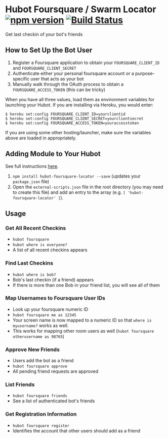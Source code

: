 # Hubot Foursquare / Swarm Locator [![npm version](https://badge.fury.io/js/hubot-foursquare-locator.svg)](http://badge.fury.io/js/hubot-foursquare-locator) [![Build Status](https://travis-ci.org/stephenyeargin/hubot-foursquare-locator.png)](https://travis-ci.org/hubot-scripts/hubot-foursquare-locator)

Get last checkin of your bot's friends

## How to Set Up the Bot User

1. Register a Foursquare application to obtain your `FOURSQUARE_CLIENT_ID` and `FOURSQUARE_CLIENT_SECRET`
2. Authenticate either your personal foursquare account or a purpose-specific user that acts as your bot
3. Manually walk through the OAuth process to obtain a `FOURSQUARE_ACCESS_TOKEN` (this can be tricky)

When you have all three values, load them as environment variables for launching your Hubot. If you are installing via Heroku, you would enter:

```
$ heroku set:config FOURSQUARE_CLIENT_ID=yourclientid
$ heroku set:config FOURSQUARE_CLIENT_SECRET=yourclientsecret
$ heroku set:config FOURSQUARE_ACCESS_TOKEN=youraccesstoken
```

If you are using some other hosting/launcher, make sure the variables above are loaded in appropriately.

## Adding Module to Your Hubot

See full instructions [here](https://github.com/github/hubot/blob/master/docs/scripting.md#npm-packages).

1. `npm install hubot-foursquare-locator --save` (updates your `package.json` file)
2. Open the `external-scripts.json` file in the root directory (you may need to create this file) and add an entry to the array (e.g. `[ 'hubot-foursquare-locator' ]`).

## Usage

### Get All Recent Checkins

* `hubot foursquare`
* `hubot where is everyone?`
* A list of all recent checkins appears

### Find Last Checkins

* `hubot where is bob?`
* Bob's last checkin (if a friend) appears
* If there is more than one Bob in your friend list, you will see all of them

### Map Usernames to Foursquare User IDs

* Look up your foursquare numeric ID
* `hubot foursquare me as 12345`
* Your screen name is now mapped to a numeric ID so that `where is myusername?` works as well.
* This works for mapping other room users as well (`hubot foursquare otherusername as 98765`)

### Approve New Friends

* Users add the bot as a friend
* `hubot foursquare approve`
* All pending friend requests are approved

### List Friends

* `hubot foursquare friends`
* See a list of authenticated bot's friends

### Get Registration Information

* `hubot foursquare register`
* Identifies the account that other users should add as a friend
